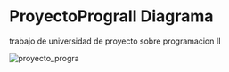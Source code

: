 # ProyectoPrograII Diagrama 
trabajo de universidad de proyecto sobre programacion II

![proyecto_progra](https://github.com/Re-21-12/ProyectoPrograII/assets/104967229/79decddf-25b6-4499-bfce-aeed73163696)
